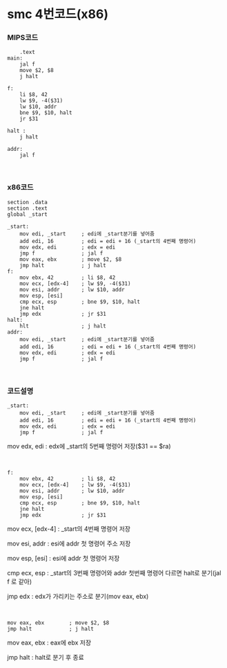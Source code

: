 

# smc 4번코드(x86)

### MIPS코드

```assembly
	.text
main:	
	jal f	
    move $2, $8 
    j halt		
        
f:	
	li $8, 42
    lw $9, -4($31)
    lw $10, addr  
    bne $9, $10, halt
    jr $31

halt :	
	j halt

addr:	
	jal f
```

<br>

### x86코드

```assembly
section .data
section .text
global _start

_start:
	mov edi, _start		; edi에 _start분기를 넣어줌
	add edi, 16			; edi = edi + 16 (_start의 4번째 명령어)
	mov edx, edi		; edx = edi
	jmp f				; jal f
	mov eax, ebx		; move $2, $8
	jmp halt			; j halt
f:
	mov ebx, 42			; li $8, 42
	mov ecx, [edx-4]	; lw $9, -4($31)
	mov esi, addr		; lw $10, addr
	mov esp, [esi]
	cmp ecx, esp		; bne $9, $10, halt
	jne halt
	jmp edx				; jr $31
halt:
	hlt					; j halt
addr:
	mov edi, _start		; edi에 _start분기를 넣어줌
	add edi, 16			; edi = edi + 16 (_start의 4번째 명령어)
	mov edx, edi		; edx = edi
	jmp f				; jal f
```

<br>

### 코드설명

```assembly
_start:
	mov edi, _start		; edi에 _start분기를 넣어줌
	add edi, 16			; edi = edi + 16 (_start의 4번째 명령어)
	mov edx, edi		; edx = edi
	jmp f				; jal f
```

mov edx, edi : edx에 _start의 5번째 명령어 저장($31 == $ra)

<br>

```assembly
f:
	mov ebx, 42			; li $8, 42
	mov ecx, [edx-4]	; lw $9, -4($31)
	mov esi, addr		; lw $10, addr
	mov esp, [esi]
	cmp ecx, esp		; bne $9, $10, halt
	jne halt
	jmp edx				; jr $31
```

mov ecx, [edx-4] : _start의 4번째 명령어 저장

mov esi, addr : esi에 addr 첫 명령어 주소 저장

mov esp, [esi] : esi에 addr 첫 명령어 저장

cmp ecx, esp : _start의 3번째 명령어와 addr 첫번째 명령어 다르면 halt로 분기(jal f 로 같아)

jmp edx : edx가 가리키는 주소로 분기(mov eax, ebx)

<br>

```assembly
mov eax, ebx		; move $2, $8
jmp halt			; j halt
```
mov eax, ebx : eax에 ebx 저장

jmp halt : halt로 분기 후 종료

